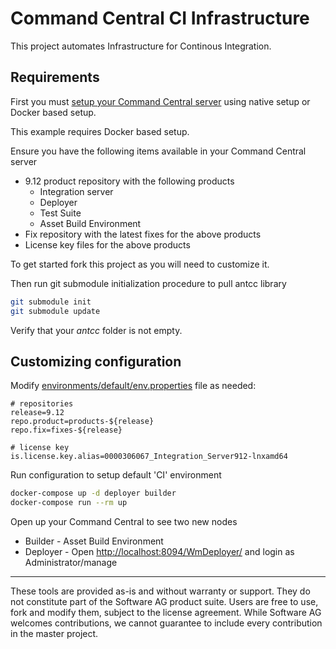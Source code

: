 # Command Central CI Infrastructure 

This project automates Infrastructure for Continous Integration.

## Requirements

First you must [setup your Command Central server](https://github.com/SoftwareAG/sagdevops-cc-server)
using native setup or Docker based setup. 

This example requires Docker based setup.

Ensure you have the following items available in your Command Central server

* 9.12 product repository with the following products
  * Integration server
  * Deployer
  * Test Suite
  * Asset Build Environment
* Fix repository with the latest fixes for the above products
* License key files for the above products


To get started fork this project as you will need to customize it.

Then run git submodule initialization procedure to pull antcc library

```bash
git submodule init
git submodule update
```

Verify that your _antcc_ folder is not empty.

## Customizing configuration

Modify [environments/default/env.properties](environments/default/env.properties) file as needed:

```
# repositories
release=9.12
repo.product=products-${release}
repo.fix=fixes-${release}

# license key
is.license.key.alias=0000306067_Integration_Server912-lnxamd64
```

Run configuration to setup default 'CI' environment 

```bash
docker-compose up -d deployer builder
docker-compose run --rm up
```

Open up your Command Central to see two new nodes

* Builder - Asset Build Environment 
* Deployer - Open [http://localhost:8094/WmDeployer/](http://localhost:8094/WmDeployer/) and login as Administrator/manage


______________________
These tools are provided as-is and without warranty or support. They do not constitute part of the Software AG product suite. Users are free to use, fork and modify them, subject to the license agreement. While Software AG welcomes contributions, we cannot guarantee to include every contribution in the master project.
